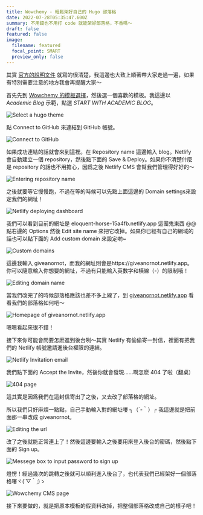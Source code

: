 ```yaml
---
title: Wowchemy - 輕鬆架好自己的 Hugo 部落格
date: 2022-07-28T05:35:47.600Z
summary: 不用錢也不用打 code 就能架好部落格，不香嗎～
draft: false
featured: false
image:
  filename: featured
  focal_point: SMART
  preview_only: false
---
```

其實 [官方的說明文件](https://wowchemy.com/docs/getting-started/hugo-github-quickstart/) 就寫的很清楚，我這邊也大致上順著帶大家走過一遍，如果有特別需要注意的地方我會再提醒大家～

首先先到 [Wowchemy 的模板選擇](https://wowchemy.com/hugo-themes/)，然後選一個喜歡的模板。我這邊以 *Academic Blog* 示範，點選 *START WITH ACADEMIC BLOG*。

![Select a hugo theme](2022-07-28_13-59.png "Wowchemy 模板選擇")

點 Connect to GitHub 來連結到 GitHub 帳號。

![Connect to GitHub](2022-07-28_14-10.png)

如果成功連結的話就會來到這裡。在 Repository name 這邊輸入 blog。Netlify 會自動建立一個 repository，然後點下面的 Save & Deploy。如果你不清楚什麼是 repository 的話也不用擔心，因爲之後 Netlify CMS 會幫我們管理得好好的～

![Entering repository name](2022-07-28_14-16.png)

之後就要等它慢慢跑，不過在等的時候可以先點上面這邊的 Domain settings來設定我們的網址！

![Netlify deploying dashboard](2022-07-28_14-30.png)

我們可以看到目前的網址是 eloquent-horse-15a4fb.netlify.app 這團鬼東西 @@ 點右邊的 Options 然後 Edit site name 來把它改掉。如果你已經有自己的網域的話也可以點下面的 Add custom domain 來設定喲~

![Custom domains](2022-07-28_14-37.png)

這邊我輸入 giveanornot，而我的網址則會是https://giveanornot.netlify.app。你可以隨意輸入你想要的網址，不過有只能輸入英數字和橫線（-）的限制哦！

![Editing domain name](2022-07-28_14-39.png)

當我們改完了的時候部落格應該也差不多上線了，到 [giveanornot.netlify.app](https://giveanornot.netlify.app/ "Open site in a new tab") 看看我們的部落格如何吧～

![Homepage of `giveanornot.netlify.app`](2022-07-28_14-52.png)

嗯嗯看起來很不錯！

接下來你可能會問要怎麽進到後台咧～其實 Netlify 有偷偷寄一封信，裡面有把我們的 Netlify 帳號邀請進後台權限的連結。

![Netlify Invitation email](2022-07-28_16-17.png)

我們點下面的 Accept the Invite，然後你就會發現......啊怎麽 404 了啦（翻桌）

![404 page](2022-07-28_16-25.png)

這其實是因爲我們在這封信寄出了之後，又去改了部落格的網址。

所以我們只好麻煩一點點，自己手動輸入對的網址嘍 ┐（´-｀）┌ 我這邊就是把前面那一串改成 giveanornot。

![Editing the url](2022-07-28_16-28.png)

改了之後就能正常連上了！然後這邊要輸入之後要用來登入後台的密碼，然後點下面的 Sign up。

![Messege box to input password to sign up](2022-07-29_14-51.png)

燈愣！經過幾次的跳轉之後就可以順利進入後台了，也代表我們已經架好一個部落格嘍ヾ(´▽｀;)ゝ

![Wowchemy CMS page](2022-07-29_16-07.png)

接下來要做的，就是把原本模板的假資料改掉，把整個部落格改成自己的樣子吧！